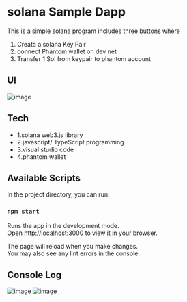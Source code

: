 # solana Sample Dapp
 This is a simple solana program includes three buttons where
   1. Creata a solana Key Pair 
   2. connect Phantom wallet on dev net 
   3. Transfer 1 Sol from keypair to phantom account
## UI 
![image](https://github.com/ManiShanker43/my-app/assets/130231291/f5706802-306d-4d7a-8b4c-2acb4d0adf6d)

## Tech
   - 1.solana web3.js library
   - 2.javascript/ TypeScript programming
   - 3.visual studio code
   - 4.phantom wallet 
   
## Available Scripts

In the project directory, you can run:

### `npm start`

Runs the app in the development mode.\
Open [http://localhost:3000](http://localhost:3000) to view it in your browser.

The page will reload when you make changes.\
You may also see any lint errors in the console.

## Console Log
![image](https://github.com/ManiShanker43/my-app/assets/130231291/2361e3cf-0d61-4c81-a5ae-c0d2ef2617c5)
![image](https://github.com/ManiShanker43/my-app/assets/130231291/21cc9ee4-ceb0-4d91-9f74-2ebc6436b141)

